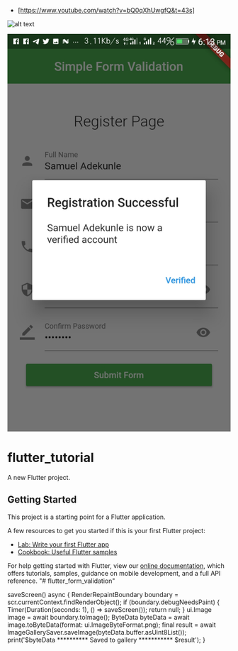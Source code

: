 - [https://www.youtube.com/watch?v=bQ0qXhUwgfQ&t=43s]

![alt text](https://github.com/acctgen1/flutter_form_validation/blob/master/assets/Flutter%20Tutorial%20For%20Beginners%20%231%20%E2%80%94%20Form%20Validation%20(2).png)

![alt text](https://github.com/acctgen1/flutter_form_validation/blob/master/assets/screenshot-1596906783666.jpg)



# flutter_tutorial

A new Flutter project.

## Getting Started

This project is a starting point for a Flutter application.

A few resources to get you started if this is your first Flutter project:

- [Lab: Write your first Flutter app](https://flutter.dev/docs/get-started/codelab)
- [Cookbook: Useful Flutter samples](https://flutter.dev/docs/cookbook)

For help getting started with Flutter, view our
[online documentation](https://flutter.dev/docs), which offers tutorials,
samples, guidance on mobile development, and a full API reference.
"# flutter_form_validation" 

saveScreen() async {
    RenderRepaintBoundary boundary = scr.currentContext.findRenderObject();
    if (boundary.debugNeedsPaint) {
      Timer(Duration(seconds: 1), () => saveScreen());
      return null;
    }
    ui.Image image = await boundary.toImage();
    ByteData byteData = await image.toByteData(format: ui.ImageByteFormat.png);
    final result =
        await ImageGallerySaver.saveImage(byteData.buffer.asUint8List());
    print('$byteData ********** Saved to gallery *********** $result');
}
